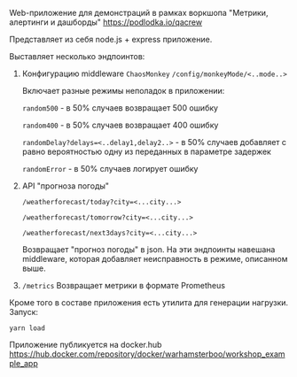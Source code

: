 Web-приложение для демонстраций в рамках воркшопа "Метрики, алертинги и дашборды" https://podlodka.io/qacrew

Представляет из себя node.js + express приложение.

Выставляет несколько эндпоинтов:

1. Конфигурацию middleware `ChaosMonkey`
    `/config/monkeyMode/<..mode..>`

    Включает разные режимы неполадок в приложении:

    `random500` - в 50% случаев возвращает 500 ошибку

    `random400` - в 50% случаев возвращает 400 ошибку

    `randomDelay?delays=<..delay1,delay2..>` - в 50% случаев добавляет с равно вероятностью одну из переданных в параметре задержек

    `randomError` - в 50% случаев логирует ошибку
2. API "прогноза погоды"

    `/weatherforecast/today?city=<...city...>`

    `/weatherforecast/tomorrow?city=<...city...>`

    `/weatherforecast/next3days?city=<...city...>`

    Возвращает "прогноз погоды" в json. На эти эндпоинты навешана middleware, которая добавляет неисправность в режиме, описанном выше.

3. `/metrics`
    Возвращает метрики в формате Prometheus

Кроме того в составе приложения есть утилита для генерации нагрузки. Запуск:

```
yarn load
```

Приложение публикуется на docker.hub
https://hub.docker.com/repository/docker/warhamsterboo/workshop_example_app
